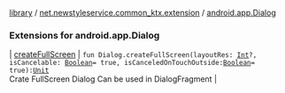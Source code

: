 [library](../../index.md) / [net.newstyleservice.common_ktx.extension](../index.md) / [android.app.Dialog](./index.md)

### Extensions for android.app.Dialog

| [createFullScreen](create-full-screen.md) | `fun Dialog.createFullScreen(layoutRes: `[`Int`](https://kotlinlang.org/api/latest/jvm/stdlib/kotlin/-int/index.html)`?, isCancelable: `[`Boolean`](https://kotlinlang.org/api/latest/jvm/stdlib/kotlin/-boolean/index.html)` = true, isCanceledOnTouchOutside: `[`Boolean`](https://kotlinlang.org/api/latest/jvm/stdlib/kotlin/-boolean/index.html)` = true): `[`Unit`](https://kotlinlang.org/api/latest/jvm/stdlib/kotlin/-unit/index.html)<br>Crate FullScreen Dialog Can be used in DialogFragment |

